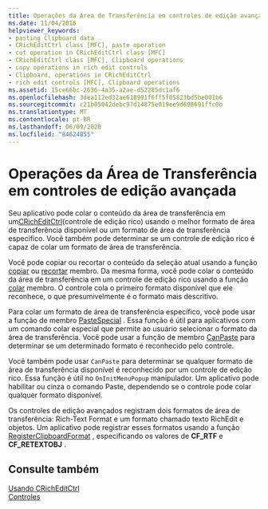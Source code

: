 ```yaml
---
title: Operações da Área de Transferência em controles de edição avançada
ms.date: 11/04/2016
helpviewer_keywords:
- pasting Clipboard data
- CRichEditCtrl class [MFC], paste operation
- cut operation in CRichEditCtrl class [MFC]
- CRichEditCtrl class [MFC], Clipboard operations
- copy operations in rich edit controls
- Clipboard, operations in CRichEditCtrl
- rich edit controls [MFC], Clipboard operations
ms.assetid: 15ce66bc-2636-4a35-a2ae-d52285dc1af6
ms.openlocfilehash: 3dea112ed32ae618991f6ff5f05823bd5be001b6
ms.sourcegitcommit: c21b05042debc97d14875e019ee9d698691ffc0b
ms.translationtype: MT
ms.contentlocale: pt-BR
ms.lasthandoff: 06/09/2020
ms.locfileid: "84624855"
---
```

# <a name="clipboard-operations-in-rich-edit-controls"></a>Operações da Área de Transferência em controles de edição avançada

Seu aplicativo pode colar o conteúdo da área de transferência em um[CRichEditCtrl](reference/cricheditctrl-class.md)(controle de edição rico) usando o melhor formato de área de transferência disponível ou um formato de área de transferência específico. Você também pode determinar se um controle de edição rico é capaz de colar um formato de área de transferência.

Você pode copiar ou recortar o conteúdo da seleção atual usando a função [copiar](reference/cricheditctrl-class.md#copy) ou [recortar](reference/cricheditctrl-class.md#cut) membro. Da mesma forma, você pode colar o conteúdo da área de transferência em um controle de edição rico usando a função [colar](reference/cricheditctrl-class.md#paste) membro. O controle cola o primeiro formato disponível que ele reconhece, o que presumivelmente é o formato mais descritivo.

Para colar um formato de área de transferência específico, você pode usar a função de membro [PasteSpecial](reference/cricheditctrl-class.md#pastespecial) . Essa função é útil para aplicativos com um comando colar especial que permite ao usuário selecionar o formato da área de transferência. Você pode usar a função de membro [CanPaste](reference/cricheditctrl-class.md#canpaste) para determinar se um determinado formato é reconhecido pelo controle.

Você também pode usar `CanPaste` para determinar se qualquer formato de área de transferência disponível é reconhecido por um controle de edição rico. Essa função é útil no `OnInitMenuPopup` manipulador. Um aplicativo pode habilitar ou cinza o comando Paste, dependendo se o controle pode colar qualquer formato disponível.

Os controles de edição avançados registram dois formatos de área de transferência: Rich-Text Format e um formato chamado texto RichEdit e objetos. Um aplicativo pode registrar esses formatos usando a função [RegisterClipboardFormat](/windows/win32/api/winuser/nf-winuser-registerclipboardformatw) , especificando os valores de **CF_RTF** e **CF_RETEXTOBJ** .

## <a name="see-also"></a>Consulte também

[Usando CRichEditCtrl](using-cricheditctrl.md)<br/>
[Controles](controls-mfc.md)
